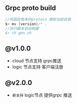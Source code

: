 ## Grpc proto build


```go
//将固定版本的protoco 移到当前目录
$> mv {version}/* .
//执行脚本自动构建
$> sh gen.sh

```

## @v1.0.0
- cloud 节点支持 grpc推送
- logic 节点支持 客户端注册
## @v2.0.0
- `新支持` logic节点 提供grpc 推送